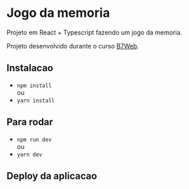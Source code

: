 # Jogo da memoria

Projeto em React + Typescript fazendo um jogo da memoria.

Projeto desenvolvido durante o curso [B7Web](https://b7web.com.br).

## Instalacao

- `npm install`
 <br> ou <br>
- `yarn install`


## Para rodar

- `npm run dev`
<br> ou <br>
- `yarn dev`

## Deploy da aplicacao
